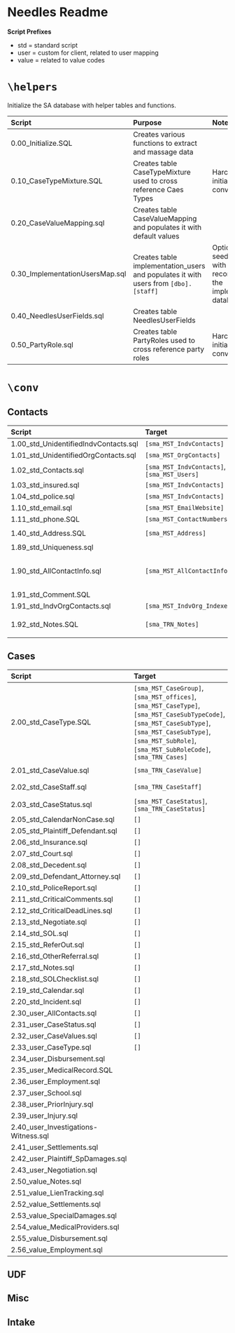# Needles Readme

**Script Prefixes**
- std = standard script
- user = custom for client, related to user mapping
- value = related to value codes

# `\helpers`

Initialize the SA database with helper tables and functions.

Script|Purpose|Notes
:---|:---|:---
0.00_Initialize.SQL|Creates various functions to extract and massage data|
0.10_CaseTypeMixture.SQL|Creates table CaseTypeMixture used to cross reference Caes Types|Harcoded for initial conversion
0.20_CaseValueMapping.sql|Creates table CaseValueMapping and populates it with default values|
0.30_ImplementationUsersMap.sql|Creates table implementation_users and populates it with users from `[dbo].[staff]`|Optionally, seed the table with user records from the implementation database
0.40_NeedlesUserFields.sql|Creates table NeedlesUserFields|
0.50_PartyRole.sql|Creates table PartyRoles used to cross reference party roles|Harcoded for initial conversion

# `\conv`

## Contacts
Script|Target|Source
:---|:---|:---
1.00_std_UnidentifiedIndvContacts.sql|`[sma_MST_IndvContacts]`|hardcode
1.01_std_UnidentifiedOrgContacts.sql|`[sma_MST_OrgContacts]`|hardcode
1.02_std_Contacts.sql|`[sma_MST_IndvContacts]`, `[sma_MST_Users]`|
1.03_std_insured.sql|`[sma_MST_IndvContacts]`|`[needles]..[insurance]`|
1.04_std_police.sql|`[sma_MST_IndvContacts]`|`[needles]..[police]`|
1.10_std_email.sql|`[sma_MST_EmailWebsite]`|
1.11_std_phone.SQL|`[sma_MST_ContactNumbers]`|`[needles]..[names]`
1.40_std_Address.SQL|`[sma_MST_Address]`|`[needles]..[multi_addresses]`
1.89_std_Uniqueness.sql||
1.90_std_AllContactInfo.sql|`[sma_MST_AllContactInfo]`|`[sma_MST_IndvContacts]`,`[sma_MST_Address]`,`[sma_MST_ContactNumbers]`,`[sma_MST_EmailWebsite]`
1.91_std_Comment.SQL||
1.91_std_IndvOrgContacts.sql|`[sma_MST_IndvOrg_Indexed]`|`[sma_MST_AllContactInfo]`|
1.92_std_Notes.SQL|`[sma_TRN_Notes]`|`[needles]..[provider_notes]`, `[needles]..[party]`

## Cases
Script|Target|Source
:---|:---|:---
2.00_std_CaseType.SQL|`[sma_MST_CaseGroup]`,`[sma_MST_offices]`,`[sma_MST_CaseType]`,`[sma_MST_CaseSubTypeCode]`,`[sma_MST_CaseSubType]`,`[sma_MST_CaseSubType]`,`[sma_MST_SubRole]`,`[sma_MST_SubRoleCode]`,`[sma_TRN_Cases]`|
2.01_std_CaseValue.sql|`[sma_TRN_CaseValue]`|`[needles]..[insurance_Indexed]`
2.02_std_CaseStaff.sql|`[sma_TRN_CaseStaff]`|`[needles]..[cases_Indexed]`
2.03_std_CaseStatus.sql|`[sma_MST_CaseStatus]`,`[sma_TRN_CaseStatus]`|`[needles]..[cases_Indexed]`
2.05_std_CalendarNonCase.sql|`[]`|
2.05_std_Plaintiff_Defendant.sql|`[]`|
2.06_std_Insurance.sql|`[]`|
2.07_std_Court.sql|`[]`|
2.08_std_Decedent.sql|`[]`|
2.09_std_Defendant_Attorney.sql|`[]`|
2.10_std_PoliceReport.sql|`[]`|
2.11_std_CriticalComments.sql|`[]`|
2.12_std_CriticalDeadLines.sql|`[]`|
2.13_std_Negotiate.sql|`[]`|
2.14_std_SOL.sql|`[]`|
2.15_std_ReferOut.sql|`[]`|
2.16_std_OtherReferral.sql|`[]`|
2.17_std_Notes.sql|`[]`|
2.18_std_SOLChecklist.sql|`[]`|
2.19_std_Calendar.sql|`[]`|
2.20_std_Incident.sql|`[]`|
2.30_user_AllContacts.sql|`[]`|
2.31_user_CaseStatus.sql|`[]`|
2.32_user_CaseValues.sql|`[]`|
2.33_user_CaseType.sql|`[]`|
2.34_user_Disbursement.sql||
2.35_user_MedicalRecord.SQL||
2.36_user_Employment.sql||
2.37_user_School.sql||
2.38_user_PriorInjury.sql||
2.39_user_Injury.sql||
2.40_user_Investigations-Witness.sql||
2.41_user_Settlements.sql||
2.42_user_Plaintiff_SpDamages.sql||
2.43_user_Negotiation.sql||
2.50_value_Notes.sql||
2.51_value_LienTracking.sql||
2.52_value_Settlements.sql||
2.53_value_SpecialDamages.sql||
2.54_value_MedicalProviders.sql||
2.55_value_Disbursement.sql||
2.56_value_Employment.sql||

## UDF

## Misc

## Intake
